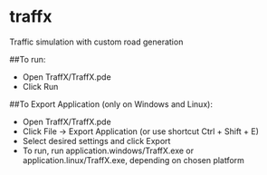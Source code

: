 # traffx
Traffic simulation with custom road generation

##To run:

- Open TraffX/TraffX.pde
- Click Run

##To Export Application (only on Windows and Linux):
- Open TraffX/TraffX.pde
- Click File -> Export Application (or use shortcut Ctrl + Shift + E)
- Select desired settings and click Export
- To run, run application.windows/TraffX.exe or application.linux/TraffX.exe, depending on chosen platform
